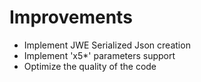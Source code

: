 Improvements
============

* Implement JWE Serialized Json creation
* Implement 'x5*' parameters support
* Optimize the quality of the code

